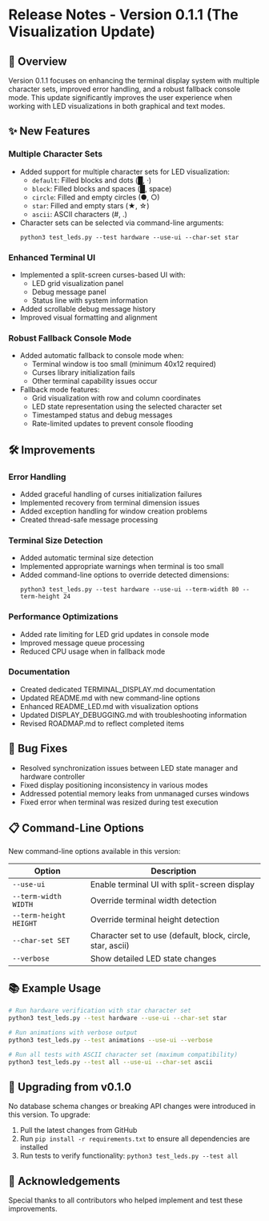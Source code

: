 # Release Notes - Version 0.1.1 (The Visualization Update)

## 🌟 Overview

Version 0.1.1 focuses on enhancing the terminal display system with multiple character sets, improved error handling, and a robust fallback console mode. This update significantly improves the user experience when working with LED visualizations in both graphical and text modes.

## ✨ New Features

### Multiple Character Sets

- Added support for multiple character sets for LED visualization:
  - `default`: Filled blocks and dots (█, ·)
  - `block`: Filled blocks and spaces (█, space)
  - `circle`: Filled and empty circles (●, ○)
  - `star`: Filled and empty stars (★, ☆)
  - `ascii`: ASCII characters (#, .)
- Character sets can be selected via command-line arguments:
  ```
  python3 test_leds.py --test hardware --use-ui --char-set star
  ```

### Enhanced Terminal UI

- Implemented a split-screen curses-based UI with:
  - LED grid visualization panel
  - Debug message panel
  - Status line with system information
- Added scrollable debug message history
- Improved visual formatting and alignment

### Robust Fallback Console Mode

- Added automatic fallback to console mode when:
  - Terminal window is too small (minimum 40x12 required)
  - Curses library initialization fails
  - Other terminal capability issues occur
- Fallback mode features:
  - Grid visualization with row and column coordinates
  - LED state representation using the selected character set
  - Timestamped status and debug messages
  - Rate-limited updates to prevent console flooding

## 🛠️ Improvements

### Error Handling

- Added graceful handling of curses initialization failures
- Implemented recovery from terminal dimension issues
- Added exception handling for window creation problems
- Created thread-safe message processing

### Terminal Size Detection

- Added automatic terminal size detection
- Implemented appropriate warnings when terminal is too small
- Added command-line options to override detected dimensions:
  ```
  python3 test_leds.py --test hardware --use-ui --term-width 80 --term-height 24
  ```

### Performance Optimizations

- Added rate limiting for LED grid updates in console mode
- Improved message queue processing
- Reduced CPU usage when in fallback mode

### Documentation

- Created dedicated TERMINAL_DISPLAY.md documentation
- Updated README.md with new command-line options
- Enhanced README_LED.md with visualization options
- Updated DISPLAY_DEBUGGING.md with troubleshooting information
- Revised ROADMAP.md to reflect completed items

## 🐛 Bug Fixes

- Resolved synchronization issues between LED state manager and hardware controller
- Fixed display positioning inconsistency in various modes
- Addressed potential memory leaks from unmanaged curses windows
- Fixed error when terminal was resized during test execution

## 📋 Command-Line Options

New command-line options available in this version:

| Option | Description |
|--------|-------------|
| `--use-ui` | Enable terminal UI with split-screen display |
| `--term-width WIDTH` | Override terminal width detection |
| `--term-height HEIGHT` | Override terminal height detection |
| `--char-set SET` | Character set to use (default, block, circle, star, ascii) |
| `--verbose` | Show detailed LED state changes |

## 📚 Example Usage

```bash
# Run hardware verification with star character set
python3 test_leds.py --test hardware --use-ui --char-set star

# Run animations with verbose output
python3 test_leds.py --test animations --use-ui --verbose

# Run all tests with ASCII character set (maximum compatibility)
python3 test_leds.py --test all --use-ui --char-set ascii
```

## 🔄 Upgrading from v0.1.0

No database schema changes or breaking API changes were introduced in this version. To upgrade:

1. Pull the latest changes from GitHub
2. Run `pip install -r requirements.txt` to ensure all dependencies are installed
3. Run tests to verify functionality: `python3 test_leds.py --test all`

## 🙏 Acknowledgements

Special thanks to all contributors who helped implement and test these improvements. 